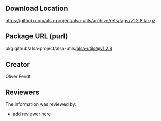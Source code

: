 ## Download Location

https://github.com/alsa-project/alsa-utils/archive/refs/tags/v1.2.8.tar.gz

## Package URL (purl)

pkg:github/alsa-project/alsa-utils/alsa-utils@v1.2.8

## Creator

Oliver Fendt

## Reviewers

The information was reviewed by:

* add reviewer here
